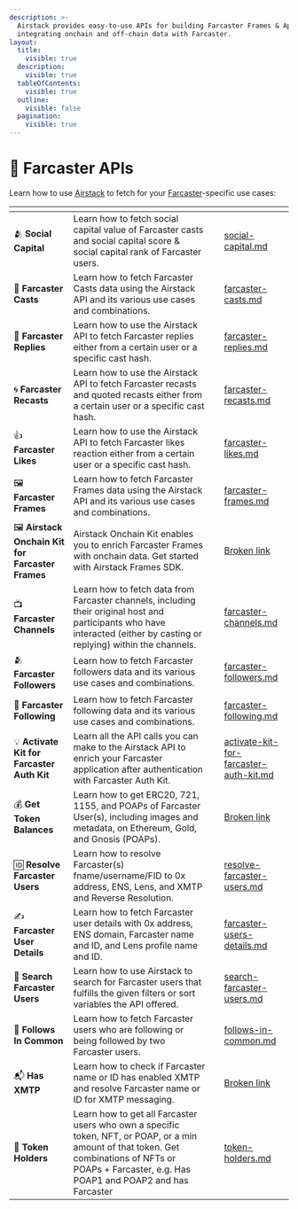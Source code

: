 ```yaml
---
description: >-
  Airstack provides easy-to-use APIs for building Farcaster Frames & Apps and
  integrating onchain and off-chain data with Farcaster.
layout:
  title:
    visible: true
  description:
    visible: true
  tableOfContents:
    visible: true
  outline:
    visible: false
  pagination:
    visible: true
---
```


# 💜 Farcaster APIs

Learn how to use [Airstack](https://airstack.xyz) to fetch for your [Farcaster](https://farcaster.xyz)-specific use cases:

<table data-view="cards"><thead><tr><th></th><th></th><th></th><th data-hidden data-card-target data-type="content-ref"></th></tr></thead><tbody><tr><td><span data-gb-custom-inline data-tag="emoji" data-code="1fac2">🫂</span> <strong>Social Capital</strong></td><td>Learn how to fetch social capital value of Farcaster casts and social capital score &#x26; social capital rank of Farcaster users.</td><td></td><td><a href="social-capital.md">social-capital.md</a></td></tr><tr><td><span data-gb-custom-inline data-tag="emoji" data-code="1f4ac">💬</span> <strong>Farcaster Casts</strong></td><td>Learn how to fetch Farcaster Casts data using the Airstack API and its various use cases and combinations.</td><td></td><td><a href="farcaster-casts.md">farcaster-casts.md</a></td></tr><tr><td><span data-gb-custom-inline data-tag="emoji" data-code="1f502">🔂</span> <strong>Farcaster Replies</strong></td><td>Learn how to use the Airstack API to fetch Farcaster replies either from a certain user or a specific cast hash.</td><td></td><td><a href="farcaster-replies.md">farcaster-replies.md</a></td></tr><tr><td><span data-gb-custom-inline data-tag="emoji" data-code="1f300">🌀</span> <strong>Farcaster Recasts</strong></td><td>Learn how to use the Airstack API to fetch Farcaster recasts and quoted recasts either from a certain user or a specific cast hash.</td><td></td><td><a href="farcaster-recasts.md">farcaster-recasts.md</a></td></tr><tr><td><span data-gb-custom-inline data-tag="emoji" data-code="1f44d">👍</span> <strong>Farcaster Likes</strong></td><td>Learn how to use the Airstack API to fetch Farcaster likes reaction either from a certain user or a specific cast hash.</td><td></td><td><a href="farcaster-likes.md">farcaster-likes.md</a></td></tr><tr><td><span data-gb-custom-inline data-tag="emoji" data-code="1f5bc">🖼️</span> <strong>Farcaster Frames</strong></td><td>Learn how to fetch Farcaster Frames data using the Airstack API and its various use cases and combinations.</td><td></td><td><a href="farcaster-frames.md">farcaster-frames.md</a></td></tr><tr><td><span data-gb-custom-inline data-tag="emoji" data-code="1f5bc">🖼️</span> <strong>Airstack</strong> <strong>Onchain Kit for Farcaster Frames</strong></td><td>Airstack Onchain Kit enables you to enrich Farcaster Frames with onchain data. Get started with Airstack Frames SDK.</td><td></td><td><a href="broken-reference">Broken link</a></td></tr><tr><td><span data-gb-custom-inline data-tag="emoji" data-code="1f4fa">📺</span> <strong>Farcaster Channels</strong></td><td>Learn how to fetch data from Farcaster channels, including their original host and participants who have interacted (either by casting or replying) within the channels.</td><td></td><td><a href="farcaster-channels.md">farcaster-channels.md</a></td></tr><tr><td><span data-gb-custom-inline data-tag="emoji" data-code="1fac2">🫂</span> <strong>Farcaster Followers</strong></td><td>Learn how to fetch Farcaster followers data and its various use cases and combinations.</td><td></td><td><a href="farcaster-followers.md">farcaster-followers.md</a></td></tr><tr><td><span data-gb-custom-inline data-tag="emoji" data-code="1f490">💐</span> <strong>Farcaster Following</strong></td><td>Learn how to fetch Farcaster following data and its various use cases and combinations.</td><td></td><td><a href="farcaster-following.md">farcaster-following.md</a></td></tr><tr><td><span data-gb-custom-inline data-tag="emoji" data-code="1f4a1">💡</span> <strong>Activate Kit for Farcaster Auth Kit</strong></td><td>Learn all the API calls you can make to the Airstack API to enrich your Farcaster application after authentication with Farcaster Auth Kit.</td><td></td><td><a href="activate-kit-for-farcaster-auth-kit.md">activate-kit-for-farcaster-auth-kit.md</a></td></tr><tr><td><span data-gb-custom-inline data-tag="emoji" data-code="1f4b0">💰</span> <strong>Get Token Balances</strong></td><td>Learn how to get ERC20, 721, 1155, and POAPs of Farcaster User(s), including images and metadata, on Ethereum, Gold, and Gnosis (POAPs).</td><td></td><td><a href="broken-reference">Broken link</a></td></tr><tr><td><span data-gb-custom-inline data-tag="emoji" data-code="1f194">🆔</span> <strong>Resolve Farcaster Users</strong></td><td>Learn how to resolve Farcaster(s) fname/username/FID to 0x address, ENS, Lens, and XMTP and Reverse Resolution.</td><td></td><td><a href="resolve-farcaster-users.md">resolve-farcaster-users.md</a></td></tr><tr><td><span data-gb-custom-inline data-tag="emoji" data-code="270d">✍️</span> <strong>Farcaster User Details</strong></td><td>Learn how to fetch Farcaster user details with 0x address, ENS domain, Farcaster name and ID, and Lens profile name and ID.</td><td></td><td><a href="farcaster-users-details.md">farcaster-users-details.md</a></td></tr><tr><td><span data-gb-custom-inline data-tag="emoji" data-code="1f50e">🔎</span> <strong>Search Farcaster Users</strong></td><td>Learn how to use Airstack to search for Farcaster users that fulfills the given filters or sort variables the API offered.</td><td></td><td><a href="search-farcaster-users.md">search-farcaster-users.md</a></td></tr><tr><td><span data-gb-custom-inline data-tag="emoji" data-code="1f46d">👭</span> <strong>Follows In Common</strong></td><td>Learn how to fetch Farcaster users who are following or being followed by two Farcaster users.</td><td></td><td><a href="follows-in-common.md">follows-in-common.md</a></td></tr><tr><td><span data-gb-custom-inline data-tag="emoji" data-code="1f4ec">📬</span> <strong>Has XMTP</strong></td><td>Learn how to check if Farcaster name or ID has enabled XMTP and resolve Farcaster name or ID for XMTP messaging.</td><td></td><td><a href="broken-reference">Broken link</a></td></tr><tr><td><span data-gb-custom-inline data-tag="emoji" data-code="1f3c5">🏅</span> <strong>Token Holders</strong></td><td>Learn how to get all Farcaster users who own a specific token, NFT, or POAP, or a min amount of that token. Get combinations of NFTs or POAPs + Farcaster, e.g. Has POAP1 and POAP2 and has Farcaster</td><td></td><td><a href="token-holders.md">token-holders.md</a></td></tr></tbody></table>
